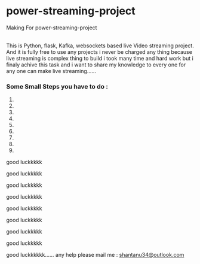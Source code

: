 # power-streaming-project
Making For power-streaming-project

<br>This is Python, flask, Kafka, websockets based live Video streaming project.
<br>
And it is fully free to use any projects i never be charged any thing because live streaming is complex thing to build i took many time and hard work but i finaly achive this task and i want to share my knowledge to every one for any one can make live streaming......
<br>
<h3>Some Small Steps you have to do : </h3>
<ol>
    <li></li>
    <li></li>
    <li></li>
    <li></li>
    <li></li>
    <li></li>
    <li></li>
    <li></li>
    <li></li>
</ol>

good luckkkkk
</ol>

good luckkkkk
</ol>

good luckkkkk
</ol>

good luckkkkk
</ol>

good luckkkkk
</ol>

good luckkkkk
</ol>

good luckkkkk
</ol>

good luckkkkk

</ol>

good luckkkkkk......
any help please mail me : shantanu34@outlook.com
<br>
